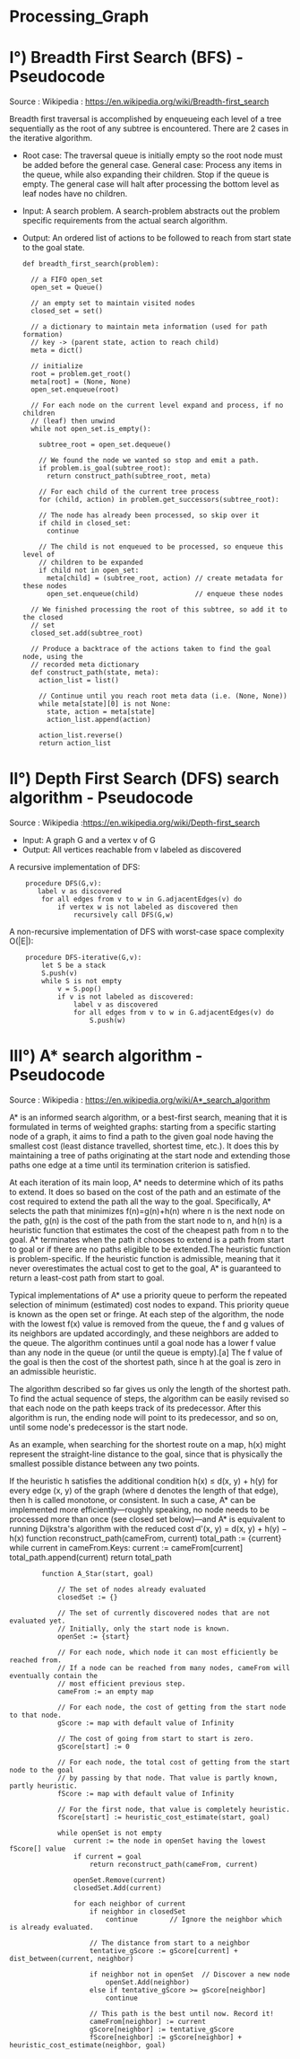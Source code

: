 # Processing_Graph

# I°) Breadth First Search (BFS) - Pseudocode

Source : Wikipedia : https://en.wikipedia.org/wiki/Breadth-first_search

Breadth first traversal is accomplished by enqueueing each level of a tree sequentially as the root of any subtree is encountered. There are 2 cases in the iterative algorithm.
- Root case: The traversal queue is initially empty so the root node must be added before the general case.
General case: Process any items in the queue, while also expanding their children. Stop if the queue is empty. The general case will halt after processing the bottom level as leaf nodes have no children.
- Input: A search problem. A search-problem abstracts out the problem specific requirements from the actual search algorithm.
- Output: An ordered list of actions to be followed to reach from start state to the goal state.



      def breadth_first_search(problem):

        // a FIFO open_set
        open_set = Queue()

        // an empty set to maintain visited nodes
        closed_set = set()

        // a dictionary to maintain meta information (used for path formation)
        // key -> (parent state, action to reach child)
        meta = dict()

        // initialize
        root = problem.get_root()
        meta[root] = (None, None)
        open_set.enqueue(root)

        // For each node on the current level expand and process, if no children 
        // (leaf) then unwind
        while not open_set.is_empty():

          subtree_root = open_set.dequeue()

          // We found the node we wanted so stop and emit a path.
          if problem.is_goal(subtree_root):
            return construct_path(subtree_root, meta)

          // For each child of the current tree process
          for (child, action) in problem.get_successors(subtree_root):

          // The node has already been processed, so skip over it
          if child in closed_set:
            continue

          // The child is not enqueued to be processed, so enqueue this level of
          // children to be expanded
          if child not in open_set:
            meta[child] = (subtree_root, action) // create metadata for these nodes
            open_set.enqueue(child)              // enqueue these nodes

        // We finished processing the root of this subtree, so add it to the closed 
        // set
        closed_set.add(subtree_root)

        // Produce a backtrace of the actions taken to find the goal node, using the 
        // recorded meta dictionary
        def construct_path(state, meta):
          action_list = list()

          // Continue until you reach root meta data (i.e. (None, None))
          while meta[state][0] is not None:
            state, action = meta[state]
            action_list.append(action)

          action_list.reverse()
          return action_list


# II°) Depth First Search (DFS) search algorithm - Pseudocode

Source : Wikipedia :https://en.wikipedia.org/wiki/Depth-first_search

- Input: A graph G and a vertex v of G
- Output: All vertices reachable from v labeled as discovered

A recursive implementation of DFS:

        procedure DFS(G,v):
           label v as discovered
            for all edges from v to w in G.adjacentEdges(v) do
                if vertex w is not labeled as discovered then
                    recursively call DFS(G,w)
                    
A non-recursive implementation of DFS with worst-case space complexity O(|E|):

        procedure DFS-iterative(G,v):
            let S be a stack
            S.push(v)
            while S is not empty
                v = S.pop()
                if v is not labeled as discovered:
                    label v as discovered
                    for all edges from v to w in G.adjacentEdges(v) do 
                        S.push(w)

# III°) A* search algorithm - Pseudocode

Source : Wikipedia : https://en.wikipedia.org/wiki/A*_search_algorithm

A* is an informed search algorithm, or a best-first search, meaning that it is formulated in terms of weighted graphs: starting from a specific starting node of a graph, it aims to find a path to the given goal node having the smallest cost (least distance travelled, shortest time, etc.). It does this by maintaining a tree of paths originating at the start node and extending those paths one edge at a time until its termination criterion is satisfied.

At each iteration of its main loop, A* needs to determine which of its paths to extend. It does so based on the cost of the path and an estimate of the cost required to extend the path all the way to the goal. Specifically, A* selects the path that minimizes f(n)=g(n)+h(n)
where n is the next node on the path, g(n) is the cost of the path from the start node to n, and h(n) is a heuristic function that estimates the cost of the cheapest path from n to the goal. A* terminates when the path it chooses to extend is a path from start to goal or if there are no paths eligible to be extended.The heuristic function is problem-specific. If the heuristic function is admissible, meaning that it never overestimates the actual cost to get to the goal, A* is guaranteed to return a least-cost path from start to goal.

Typical implementations of A* use a priority queue to perform the repeated selection of minimum (estimated) cost nodes to expand. This priority queue is known as the open set or fringe. At each step of the algorithm, the node with the lowest f(x) value is removed from the queue, the f and g values of its neighbors are updated accordingly, and these neighbors are added to the queue. The algorithm continues until a goal node has a lower f value than any node in the queue (or until the queue is empty).[a] The f value of the goal is then the cost of the shortest path, since h at the goal is zero in an admissible heuristic.

The algorithm described so far gives us only the length of the shortest path. To find the actual sequence of steps, the algorithm can be easily revised so that each node on the path keeps track of its predecessor. After this algorithm is run, the ending node will point to its predecessor, and so on, until some node's predecessor is the start node.

As an example, when searching for the shortest route on a map, h(x) might represent the straight-line distance to the goal, since that is physically the smallest possible distance between any two points.

If the heuristic h satisfies the additional condition h(x) ≤ d(x, y) + h(y) for every edge (x, y) of the graph (where d denotes the length of that edge), then h is called monotone, or consistent. In such a case, A* can be implemented more efficiently—roughly speaking, no node needs to be processed more than once (see closed set below)—and A* is equivalent to running Dijkstra's algorithm with the reduced cost d'(x, y) = d(x, y) + h(y) − h(x)
            function reconstruct_path(cameFrom, current)
                total_path := {current}
                while current in cameFrom.Keys:
                    current := cameFrom[current]
                    total_path.append(current)
                return total_path

            function A_Star(start, goal)

                // The set of nodes already evaluated
                closedSet := {}

                // The set of currently discovered nodes that are not evaluated yet.
                // Initially, only the start node is known.
                openSet := {start}

                // For each node, which node it can most efficiently be reached from.
                // If a node can be reached from many nodes, cameFrom will eventually contain the
                // most efficient previous step.
                cameFrom := an empty map

                // For each node, the cost of getting from the start node to that node.
                gScore := map with default value of Infinity

                // The cost of going from start to start is zero.
                gScore[start] := 0

                // For each node, the total cost of getting from the start node to the goal
                // by passing by that node. That value is partly known, partly heuristic.
                fScore := map with default value of Infinity

                // For the first node, that value is completely heuristic.
                fScore[start] := heuristic_cost_estimate(start, goal)

                while openSet is not empty
                    current := the node in openSet having the lowest fScore[] value
                    if current = goal
                        return reconstruct_path(cameFrom, current)

                    openSet.Remove(current)
                    closedSet.Add(current)

                    for each neighbor of current
                        if neighbor in closedSet
                            continue		// Ignore the neighbor which is already evaluated.

                        // The distance from start to a neighbor
                        tentative_gScore := gScore[current] + dist_between(current, neighbor)

                        if neighbor not in openSet	// Discover a new node
                            openSet.Add(neighbor)
                        else if tentative_gScore >= gScore[neighbor]
                            continue

                        // This path is the best until now. Record it!
                        cameFrom[neighbor] := current
                        gScore[neighbor] := tentative_gScore
                        fScore[neighbor] := gScore[neighbor] + heuristic_cost_estimate(neighbor, goal)
